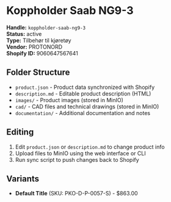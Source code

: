 # Koppholder Saab NG9-3

**Handle:** `koppholder-saab-ng9-3`  
**Status:** active  
**Type:** Tilbehør til kjøretøy  
**Vendor:** PROTONORD  
**Shopify ID:** 9060647567641  

## Folder Structure

- `product.json` - Product data synchronized with Shopify
- `description.md` - Editable product description (HTML)
- `images/` - Product images (stored in MinIO)
- `cad/` - CAD files and technical drawings (stored in MinIO)
- `documentation/` - Additional documentation and notes

## Editing

1. Edit `product.json` or `description.md` to change product info
2. Upload files to MinIO using the web interface or CLI
3. Run sync script to push changes back to Shopify

## Variants

- **Default Title** (SKU: PKO-D-P-0057-S) - $863.00
